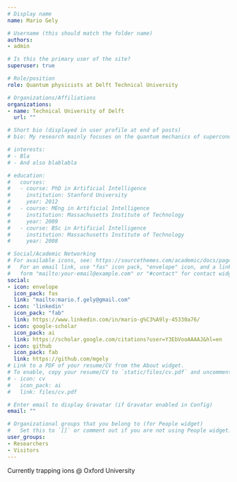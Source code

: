 ```yaml
---
# Display name
name: Mario Gely

# Username (this should match the folder name)
authors:
- admin

# Is this the primary user of the site?
superuser: true

# Role/position
role: Quantum physicists at Delft Technical University

# Organizations/Affiliations
organizations:
- name: Technical University of Delft
  url: ""

# Short bio (displayed in user profile at end of posts)
# bio: My research mainly focuses on the quantum mechanics of superconducting circuits.

# interests:
# - Bla
# - And also blablabla

# education:
#   courses:
#   - course: PhD in Artificial Intelligence
#     institution: Stanford University
#     year: 2012
#   - course: MEng in Artificial Intelligence
#     institution: Massachusetts Institute of Technology
#     year: 2009
#   - course: BSc in Artificial Intelligence
#     institution: Massachusetts Institute of Technology
#     year: 2008

# Social/Academic Networking
# For available icons, see: https://sourcethemes.com/academic/docs/page-builder/#icons
#   For an email link, use "fas" icon pack, "envelope" icon, and a link in the
#   form "mailto:your-email@example.com" or "#contact" for contact widget.
social:
- icon: envelope
  icon_pack: fas
  link: "mailto:mario.f.gely@gmail.com"
- icon: 'linkedin'
  icon_pack: "fab"
  link: https://www.linkedin.com/in/mario-g%C3%A9ly-45330a76/
- icon: google-scholar
  icon_pack: ai
  link: https://scholar.google.com/citations?user=Y3EbVooAAAAJ&hl=en
- icon: github
  icon_pack: fab
  link: https://github.com/mgely
# Link to a PDF of your resume/CV from the About widget.
# To enable, copy your resume/CV to `static/files/cv.pdf` and uncomment the lines below.
# - icon: cv
#   icon_pack: ai
#   link: files/cv.pdf

# Enter email to display Gravatar (if Gravatar enabled in Config)
email: ""

# Organizational groups that you belong to (for People widget)
#   Set this to `[]` or comment out if you are not using People widget.
user_groups:
- Researchers
- Visitors
---
```


Currently trapping ions @ Oxford University